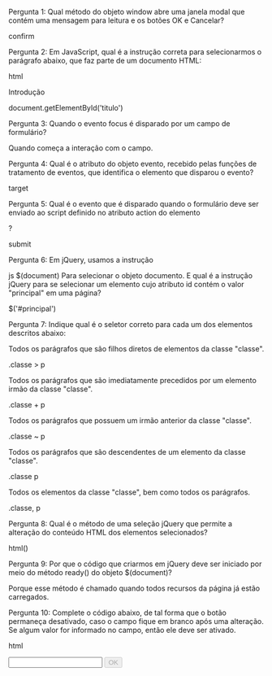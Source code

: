Pergunta 1:
Qual método do objeto window abre uma janela modal que contém uma mensagem para leitura e os botões OK e Cancelar?

confirm

Pergunta 2:
Em JavaScript, qual é a instrução correta para selecionarmos o parágrafo abaixo, que faz parte de um documento HTML:

html
<p id="titulo">Introdução</p>
document.getElementById('titulo')

Pergunta 3:
Quando o evento focus é disparado por um campo de formulário?

Quando começa a interação com o campo.

Pergunta 4:
Qual é o atributo do objeto evento, recebido pelas funções de tratamento de eventos, que identifica o elemento que disparou o evento?

target

Pergunta 5:
Qual é o evento que é disparado quando o formulário deve ser enviado ao script definido no atributo action do elemento <form>?

submit

Pergunta 6:
Em jQuery, usamos a instrução

js
$(document)
Para selecionar o objeto documento. E qual é a instrução jQuery para se selecionar um elemento cujo atributo id contém o valor "principal" em uma página?

$('#principal')

Pergunta 7:
Indique qual é o seletor correto para cada um dos elementos descritos abaixo:

Todos os parágrafos que são filhos diretos de elementos da classe "classe".

.classe > p

Todos os parágrafos que são imediatamente precedidos por um elemento irmão da classe "classe".

.classe + p

Todos os parágrafos que possuem um irmão anterior da classe "classe".

.classe ~ p

Todos os parágrafos que são descendentes de um elemento da classe "classe".

.classe p

Todos os elementos da classe "classe", bem como todos os parágrafos.

.classe, p

Pergunta 8:
Qual é o método de uma seleção jQuery que permite a alteração do conteúdo HTML dos elementos selecionados?

html()

Pergunta 9:
Por que o código que criarmos em jQuery deve ser iniciado por meio do método ready() do objeto $(document)?

Porque esse método é chamado quando todos recursos da página já estão carregados.

Pergunta 10:
Complete o código abaixo, de tal forma que o botão permaneça desativado, caso o campo fique em branco após uma alteração. Se algum valor for informado no campo, então ele deve ser ativado.

html
<!DOCTYPE html>
<html lang="pt-BR">
  <head>
    <title>Teste</title>
    <meta charset="utf-8" />
    <script src="jquery-3.5.0.min.js"></script>
    <script>
      $(document).ready(function () {
        $('#nome').on('input', (e) => {
          if (e.target.value.length > 0)
            $('#btn').prop('disabled', false);
          else
            $('#btn').prop('disabled', true);
        });
      });
    </script>
  </head>
  <body>
    <form id="login">
      <input id="nome" type="text" value="" />
      <button id="btn" type="submit" disabled>OK</button>
    </form>
  </body>
</html>
